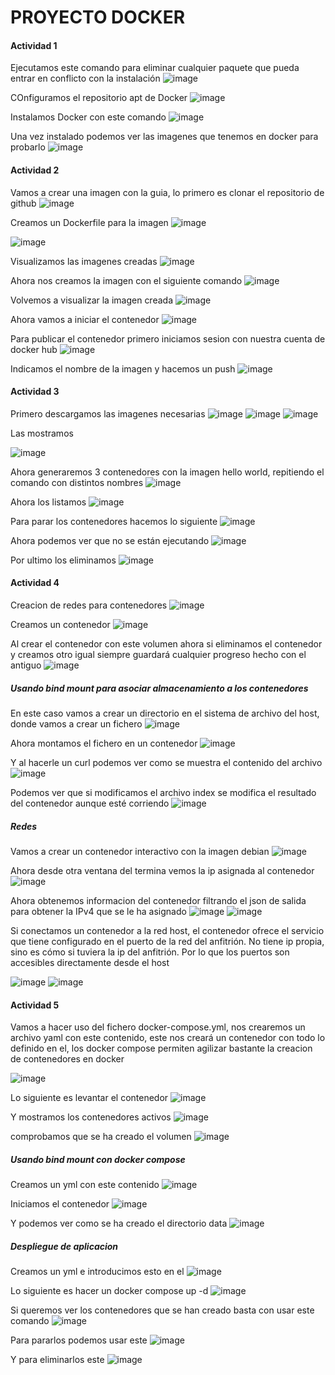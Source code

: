 # PROYECTO DOCKER

#### Actividad 1
Ejecutamos este comando para eliminar cualquier paquete que pueda entrar en conflicto con la instalación
![image](https://github.com/Drowkex220/DAW/assets/131724845/1430efe6-2176-4b0c-9892-f5fa9934e4d9)

COnfiguramos el repositorio apt de Docker
![image](https://github.com/Drowkex220/DAW/assets/131724845/c8d9bea3-5b6c-4dad-bd08-9d1174b9b9f7)

Instalamos Docker con este comando
![image](https://github.com/Drowkex220/DAW/assets/131724845/8782229f-1145-41d6-81b2-5380d859e9d8)

Una vez instalado podemos ver las imagenes que tenemos en docker para probarlo
![image](https://github.com/Drowkex220/DAW/assets/131724845/d4c71e05-9881-4e90-a71b-9ac8fc1760d3)


#### Actividad 2

Vamos a crear una imagen con la guia, lo primero es clonar el repositorio de github
![image](https://github.com/Drowkex220/DAW/assets/131724845/6a73f775-8c07-4bcf-8fc1-817caf63b4eb)

Creamos un Dockerfile para la imagen
![image](https://github.com/Drowkex220/DAW/assets/131724845/d129ece4-9eaf-42fc-a4dc-b44cb2a69716)

![image](https://github.com/Drowkex220/DAW/assets/131724845/4a914625-e01a-4134-9810-2d0b9493fa34)

Visualizamos las imagenes creadas
![image](https://github.com/Drowkex220/DAW/assets/131724845/02a76544-3db7-4c8f-8b14-e3bdae0d4e5c)



Ahora nos creamos la imagen con el siguiente comando
![image](https://github.com/Drowkex220/DAW/assets/131724845/29eb383f-50fd-46f9-a81d-419e4f55fc54)


Volvemos a visualizar la imagen creada
![image](https://github.com/Drowkex220/DAW/assets/131724845/e35cf31c-a207-4ef0-9d77-0c546ab81d6a)

Ahora vamos a iniciar el contenedor
![image](https://github.com/Drowkex220/DAW/assets/131724845/dc59c37f-4c87-4067-be0a-1b85e4992c8c)

Para publicar el contenedor primero iniciamos sesion con nuestra cuenta de docker hub
![image](https://github.com/Drowkex220/DAW/assets/131724845/7f040cda-1979-43bb-b337-34d14f7d2d90)

Indicamos el nombre de la imagen y hacemos un push
![image](https://github.com/Drowkex220/DAW/assets/131724845/9c1d4984-4ed5-46fd-8117-2821281890c4)



#### Actividad 3

Primero descargamos las imagenes necesarias
![image](https://github.com/Drowkex220/DAW/assets/131724845/adbe5d13-532e-470c-a558-6d9c7060481c)
![image](https://github.com/Drowkex220/DAW/assets/131724845/85b98fad-e3d8-4df2-9e92-d5ae9d310c05)
![image](https://github.com/Drowkex220/DAW/assets/131724845/9f94942f-53cb-47cd-883a-0c5183a09e27)

Las mostramos

![image](https://github.com/Drowkex220/DAW/assets/131724845/3bc2643e-1177-4a4d-81ff-97d649afef36)

Ahora generaremos 3 contenedores con la imagen hello world, repitiendo el comando con distintos nombres
![image](https://github.com/Drowkex220/DAW/assets/131724845/c5061126-061f-488a-b785-1855c61e8a99)


Ahora los listamos
![image](https://github.com/Drowkex220/DAW/assets/131724845/b60e4b8c-2f66-45e3-9af2-f893997876e7)

Para parar los contenedores hacemos lo siguiente 
![image](https://github.com/Drowkex220/DAW/assets/131724845/966a82a0-9f4f-4fae-a9cc-d6697b8be07f)

Ahora podemos ver que no se están ejecutando
![image](https://github.com/Drowkex220/DAW/assets/131724845/98a61867-c02f-4516-a31d-64736799f124)

Por ultimo los eliminamos
![image](https://github.com/Drowkex220/DAW/assets/131724845/c3ed25f2-39fe-449e-aee2-429a66706843)

#### Actividad 4

Creacion de redes para contenedores
![image](https://github.com/Drowkex220/DAW/assets/131724845/5232f36d-2f14-4a2b-a7ab-c2673b22f0f6)

Creamos un contenedor
![image](https://github.com/Drowkex220/DAW/assets/131724845/f9a84497-dd04-4880-b885-8a686c37dd5f)

Al crear el contenedor con este volumen ahora si eliminamos el contenedor y creamos otro igual siempre guardará cualquier progreso hecho con el antiguo
![image](https://github.com/Drowkex220/DAW/assets/131724845/6763572d-bff2-410c-bc0f-5cb104fcc8e0)


##### Usando bind mount para asociar almacenamiento a los contenedores

En este caso vamos a crear un directorio en el sistema de archivo del host, donde vamos a crear un fichero
![image](https://github.com/Drowkex220/DAW/assets/131724845/0b23a3f6-bad5-4a34-ae4a-8256fd86628d)

Ahora montamos el fichero en un contenedor
![image](https://github.com/Drowkex220/DAW/assets/131724845/22ad3492-6b4f-4a69-8fcd-de1e3098a263)

Y al hacerle un curl podemos ver como se muestra el contenido del archivo
![image](https://github.com/Drowkex220/DAW/assets/131724845/7ea7635b-9af5-4970-afbb-73e8d4f00829)


Podemos ver que si modificamos el archivo index se modifica el resultado del contenedor aunque esté corriendo
![image](https://github.com/Drowkex220/DAW/assets/131724845/c4b37edd-8e19-4040-9864-bed9090bdaa7)

##### Redes

Vamos a crear un contenedor interactivo con la imagen debian
![image](https://github.com/Drowkex220/DAW/assets/131724845/d85b5e64-9c57-4be4-851d-ebaf234169b9)

Ahora desde otra ventana del termina vemos la ip asignada al contenedor
![image](https://github.com/Drowkex220/DAW/assets/131724845/11d01d94-7e5f-4f20-9505-8cbb6ea3e193)

Ahora obtenemos informacion del contenedor filtrando el json de salida para obtener la IPv4 que se le ha asignado
![image](https://github.com/Drowkex220/DAW/assets/131724845/379eb110-f41f-47a5-98ac-d47d232679be)
![image](https://github.com/Drowkex220/DAW/assets/131724845/36dcfd0d-5f38-4c0e-9c72-5ffec3f8bd9b)

Si conectamos un contenedor a la red host, el contenedor ofrece el servicio que tiene configurado en el puerto de la red del anfitrión. No tiene ip propia, sino es cómo si tuviera la ip del anfitrión. Por lo que los puertos son accesibles directamente desde el host

![image](https://github.com/Drowkex220/DAW/assets/131724845/79229895-0b7c-4f2e-a4a9-e4315820bdf1)
![image](https://github.com/Drowkex220/DAW/assets/131724845/17b21849-7939-4f42-84e6-93c24879d40d)

#### Actividad 5


Vamos a hacer uso del fichero docker-compose.yml, nos crearemos un archivo yaml con este contenido, este nos creará un contenedor con todo lo definido en el, los docker compose permiten agilizar bastante la creacion de contenedores en docker

![image](https://github.com/Drowkex220/DAW/assets/131724845/246898e1-c7b8-488c-97c7-6f92195cb0c4)


Lo siguiente es levantar el contenedor
![image](https://github.com/Drowkex220/DAW/assets/131724845/9bffa6a7-d85e-4865-835a-a4569ae21799)

Y mostramos los contenedores activos
![image](https://github.com/Drowkex220/DAW/assets/131724845/b40cd324-3b9b-467a-b448-6a304ff2f519)

comprobamos que se ha creado el volumen
![image](https://github.com/Drowkex220/DAW/assets/131724845/e5534af2-b619-47ae-80c2-5f9c4a3da6ac)

##### Usando bind mount con docker compose

Creamos un yml con este contenido
![image](https://github.com/Drowkex220/DAW/assets/131724845/568b42e8-2601-4272-9e00-084a7752eed1)

Iniciamos el contenedor
![image](https://github.com/Drowkex220/DAW/assets/131724845/f3a2db08-20ba-49d1-8903-fbdce98abac8)

Y podemos ver como se ha creado el directorio data
![image](https://github.com/Drowkex220/DAW/assets/131724845/c53f5e60-c6d5-4509-82b4-9022de54f04b)

##### Despliegue de aplicacion 

Creamos un yml e introducimos esto en el
![image](https://github.com/Drowkex220/DAW/assets/131724845/dd3a77ab-c44a-471d-943a-474b540a9477)

Lo siguiente es hacer un docker compose up -d
![image](https://github.com/Drowkex220/DAW/assets/131724845/cba4f0e1-e299-45a0-9de8-8a3a47952d25)

Si queremos ver los contenedores que se han creado basta con usar este comando
![image](https://github.com/Drowkex220/DAW/assets/131724845/42bead4f-c609-4e6e-80d6-3facbe08274e)

Para pararlos podemos usar este
![image](https://github.com/Drowkex220/DAW/assets/131724845/c1806d04-0fb6-489a-aaca-8c60bd2c52d3)

Y para eliminarlos este
![image](https://github.com/Drowkex220/DAW/assets/131724845/82e91542-3700-40e6-9a5f-f497ff194aec)



 
